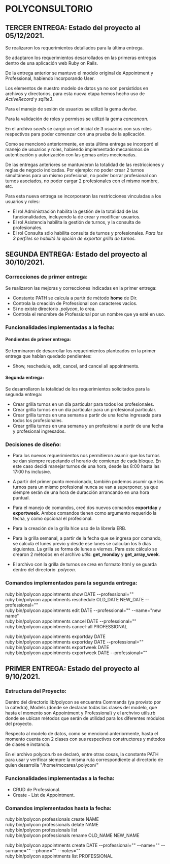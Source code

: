 # POLYCONSULTORIO
## TERCER ENTREGA: Estado del proyecto al 05/12/2021.
Se realizaron los requerimientos detallados para la última entrega.

Se adaptaron los requerimientos desarrollados en las primeras entregas dentro de una aplicación web Ruby on Rails.

De la entrega anterior se mantuvo el modelo original de Appointment y Professional, habiendo incorporando User.

Los elementos de nuestro modelo de datos ya no son persistidos en archivos y directorios, para esta nueva etapa hemos hecho uso de *ActiveRecord* y *sqlite3*.

Para el manejo de sesión de usuarios se utilizó la gema *devise*.

Para la validación de roles y permisos se utilizó la gema *cancancan*.

En el archivo *seeds* se cargó un set inicial de 3 usuarios con sus roles respectivos para poder comenzar con una prueba de la aplicación.

Como se mencionó anteriormente, en esta última entrega se incorporó el manejo de usuarios y roles, habiendo implementado mecanismos de autenticación y autorización con las gemas antes mecionadas.

De las entregas anteriores se mantuvieron la totalidad de las restricciones y reglas de negocio indicadas. Por ejemplo: no poder crear 2 turnos simultáneos para un mismo profesional, no poder borrar profesional con turnos asociados, no poder cargar 2 profesionales con el mismo nombre, etc.

Para esta nueva entrega se incorporaron las restricciones vinculadas a los usuarios y roles:
* El rol Administración habilita la gestión de la totalidad de las funcionalidades, incluyendo la de crear y modificar usuarios.
* El rol Asistencia habilita la gestión de turnos, y la consulta de profesionales.
* El rol Consulta sólo habilita consulta de turnos y profesionales.
*Para los 3 perfiles se habilitó la opción de exportar grilla de turnos.*


## SEGUNDA ENTREGA: Estado del proyecto al 30/10/2021.
### Correcciones de primer entrega:
Se realizaron las mejoras y correcciones indicadas en la primer entrega:

* Constante PATH se calcula a partir de método **home** de Dir.
* Controla la creación de Professional con caracteres vacíos.
* Si no existe directorio *.polycon*, lo crea.
* Controla el renombre de Professional por un nombre que ya esté en uso.

### Funcionalidades implementadas a la fecha:
#### Pendientes de primer entrega:
Se terminaron de desarrollar los requerimientos planteados en la primer entrega que habían quedado pendientes:
* Show, reschedule, edit, cancel, and cancel all appointments.
#### Segunda entrega:
Se desarrollaron la totalidad de los requerimientos solicitados para la segunda entrega:
* Crear grilla turnos en un día particular para todos los profesionales.
* Crear grilla turnos en un día particular para un profesional particular.
* Crear grilla turnos en una semana a partir de una fecha ingresada para todos los profesionales.
* Crear grilla turnos en una semana y un profesional a partir de una fecha y profesional ingresados.

### Decisiones de diseño:
* Para los nuevos requerimientos nos permitieron asumir que los turnos se dan siempre respetando el horario de comienzo de cada bloque. En este caso decidí manejar turnos de una hora, desde las 8:00 hasta las 17:00 hs inclusive.

* A partir del primer punto mencionado, también podemos asumir que los turnos para un mismo profesional nunca se van a superponer, ya que siempre serán de una hora de duracción arrancando en una hora puntual.

* Para el manejo de comandos, creé dos nuevos comandos **exportday** y **exportweek**. Ambos comandos tienen como argumento requerido la fecha, y como opcional el profesional.

* Para la creación de la grilla hice uso de la librería ERB.

* Para la grilla semanal, a partir de la fecha que se ingresa por comando, se calcula el lunes previo y desde ese lunes se calculan los 5 días siguientes. La grilla se forma de lunes a viernes. Para este cálculo se crearon  2 métodos en el archivo *utils*: **get_monday** y **get_array_week**.

* El archivo con la grilla de turnos se crea en formato html y se guarda dentro del directorio *.polycon*.

### Comandos implementados para la segunda entrega:
ruby bin/polycon appointments show DATE --professional=""  
ruby bin/polycon appointments reschedule OLD_DATE NEW_DATE --professional=""  
ruby bin/polycon appointments edit DATE --professional="" --name="new name"  
ruby bin/polycon appointments cancel DATE --professional=""  
ruby bin/polycon appointments cancel-all PROFESSIONAL  

ruby bin/polycon appointments exportday DATE  
ruby bin/polycon appointments exportday DATE --professional=""  
ruby bin/polycon appointments exportweek DATE  
ruby bin/polycon appointments exportweek DATE --professional=""


## PRIMER ENTREGA: Estado del proyecto al 9/10/2021.

### Estructura del Proyecto:
Dentro del directorio lib/polycon se encuentra Commands (ya provisto por la cátedra), Models (donde se declaran todas las clases del modelo, que hasta el momento son Appointment y Professional) y el archvivo utils.rb donde se ubican métodos que serán de utilidad para los diferentes módulos del proyecto.

Respecto al modelo de datos, como se mencionó anteriormente, hasta el momento cuenta con 2 clases con sus respectivos constructores y métodos de clases e instancia.

En el archivo polycon.rb se declaró, entre otras cosas, la constante PATH para usar y verificar siempre la misma ruta correspondiente al directorio de quien desarrolla "/home/mocares/.polycon/"

### Funcionalidades implementadas a la fecha:

* CRUD de Professional.
* Create - List de Appointment.

### Comandos implementados hasta la fecha:

ruby bin/polycon professionals create NAME  
ruby bin/polycon professionals delate NAME  
ruby bin/polycon professionals list  
ruby bin/polycon professionals rename OLD_NAME NEW_NAME  

ruby bin/polycon appointments create DATE --professional="" --name="" --surname="" --phone="" --notes=""  
ruby bin/polycon appointments list PROFESSIONAL